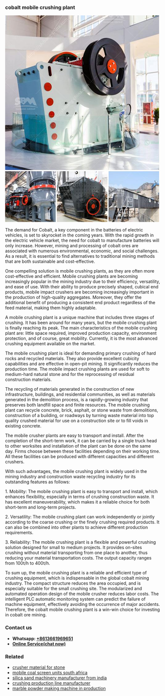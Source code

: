 <h3>cobalt mobile crushing plant</h3><img src='1708309313.jpg' alt=''><p>The demand for Cobalt, a key component in the batteries of electric vehicles, is set to skyrocket in the coming years. With the rapid growth in the electric vehicle market, the need for cobalt to manufacture batteries will only increase. However, mining and processing of cobalt ores are associated with numerous environmental, economic, and social challenges. As a result, it is essential to find alternatives to traditional mining methods that are both sustainable and cost-effective.</p><p>One compelling solution is mobile crushing plants, as they are often more cost-effective and efficient. Mobile crushing plants are becoming increasingly popular in the mining industry due to their efficiency, versatility, and ease of use. With their ability to produce precisely shaped, cubical end products, mobile impact crushers are becoming increasingly important in the production of high-quality aggregates. Moreover, they offer the additional benefit of producing a consistent end product regardless of the feed material, making them highly adaptable.</p><p>A mobile crushing plant is a unique machine that includes three stages of crushing. It has been around for many years, but the mobile crushing plant is finally reaching its peak. The main characteristics of the mobile crushing plant are: little space required, improved production capacity, environment protection, and of course, great mobility. Currently, it is the most advanced crushing equipment available on the market.</p><p>The mobile crushing plant is ideal for demanding primary crushing of hard rocks and recycled materials. They also provide excellent cubicity capabilities and are effective in open-pit mining. It significantly reduces the production time. The mobile impact crushing plants are used for soft to medium-hard natural stone and for the reprocessing of residual construction materials.</p><p>The recycling of materials generated in the construction of new infrastructure, buildings, and residential communities, as well as materials generated in the demolition process, is a rapidly-growing industry that preserves both landfill space and finite resources. The mobile crushing plant can recycle concrete, brick, asphalt, or stone waste from demolitions, construction of a building, or roadways by turning waste material into top quality crushed material for use on a construction site or to fill voids in existing concrete.</p><p>The mobile crusher plants are easy to transport and install. After the completion of the short-term work, it can be carried by a single truck head to other worksites and installation of the plant can be done on the same day. Firms choose between these facilities depending on their working time. All these facilities can be produced with different capacities and different crushers.</p><p>With such advantages, the mobile crushing plant is widely used in the mining industry and construction waste recycling industry for its outstanding features as follows:</p><p>1. Mobility: The mobile crushing plant is easy to transport and install, which enhances flexibility, especially in terms of crushing construction waste. It has excellent maneuverability, which makes it a reliable choice for both short-term and long-term projects.</p><p>2. Versatility: The mobile crushing plant can work independently or jointly according to the coarse crushing or the finely crushing required products. It can also be combined into other plants to achieve different production requirements.</p><p>3. Reliability: The mobile crushing plant is a flexible and powerful crushing solution designed for small to medium projects. It provides on-sites crushing without material transporting from one place to another, thus reducing your material transportation costs. The output capacity ranges from 100t/h to 400t/h.</p><p>To sum up, the mobile crushing plant is a reliable and efficient type of crushing equipment, which is indispensable in the global cobalt mining industry. The compact structure reduces the area occupied, and is especially suitable for the small crushing site. The modularized and automated operation design of the mobile crusher reduces labor costs. The intelligent PLC automatic monitoring system can predict the failure of machine equipment, effectively avoiding the occurrence of major accidents. Therefore, the cobalt mobile crushing plant is a win-win choice for investing in cobalt ore mining.</p><h3>Contact us</h3><ul><li><strong>Whatsapp:&nbsp;<a href="https://wa.me/8613661969651">+8613661969651</a></strong></li><li><a href="https://swt.shibang-china.com/?git&amp;zhl&amp;cobalt mobile crushing plant"><strong>Online Service(chat now)</strong></a></li></ul><h3>Related</h3><ul><li><a href='crusher material for stone.md'>crusher material for stone</a></li><li><a href='mobile coal screen units south africa.md'>mobile coal screen units south africa</a></li><li><a href='silica sand machinery manufacturer from india.md'>silica sand machinery manufacturer from india</a></li><li><a href='crushing production line manufacturer.md'>crushing production line manufacturer</a></li><li><a href='marble powder making machine in production.md'>marble powder making machine in production</a></li></ul>
